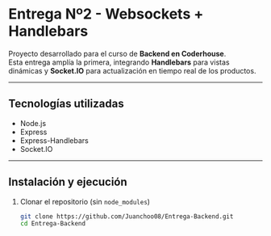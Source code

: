 # Entrega Nº2 - Websockets + Handlebars

Proyecto desarrollado para el curso de **Backend en Coderhouse**.  
Esta entrega amplía la primera, integrando **Handlebars** para vistas dinámicas y **Socket.IO** para actualización en tiempo real de los productos.

---

## Tecnologías utilizadas
- Node.js  
- Express  
- Express-Handlebars  
- Socket.IO 

---

## Instalación y ejecución

1. Clonar el repositorio (sin `node_modules`)
   ```bash
   git clone https://github.com/Juanchoo08/Entrega-Backend.git
   cd Entrega-Backend